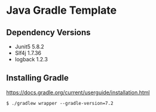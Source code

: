# Java Gradle Template

## Dependency Versions

- Junit5 5.8.2
- Slf4j 1.7.36
- logback 1.2.3

## Installing Gradle

https://docs.gradle.org/current/userguide/installation.html

```
$ ./gradlew wrapper --gradle-version=7.2
```